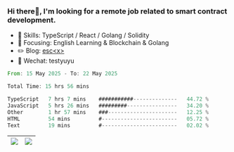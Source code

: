 ### Hi there👋, I'm looking for a remote job related to smart contract development.


- 🔨 Skills: TypeScript / React / Golang / Solidity
- 🎯 Focusing: English Learning & Blockchain & Golang
- ✏️ Blog: [esc\<x\>](https://escx.github.io)
- 💬 Wechat: testyuyu


<!--START_SECTION:waka-->

```rust
From: 15 May 2025 - To: 22 May 2025

Total Time: 15 hrs 56 mins

TypeScript   7 hrs 7 mins    ###########--------------   44.72 %
JavaScript   5 hrs 26 mins   #########----------------   34.20 %
Other        1 hr 57 mins    ###----------------------   12.25 %
HTML         54 mins         #------------------------   05.72 %
Text         19 mins         #------------------------   02.02 %
```

<!--END_SECTION:waka-->


| <img align="center" src="https://github-readme-stats.vercel.app/api/?username=escX&show_icons=true&theme=buefy&hide_border=true&card_width=500" /> | <img align="center" src="https://github-readme-stats.vercel.app/api/top-langs/?username=escX&layout=compact&theme=buefy&hide_border=true&card_width=500" /> |
| ------------- | ------------- |
